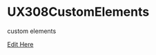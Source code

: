 # UX308CustomElements
custom elements  

[Edit Here](https://diy/pwa.dev/~/gh/rhildred/UX308CustomElements)
